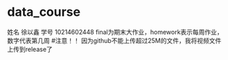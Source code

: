 # data_course
姓名 徐以鑫 学号 10214602448
final为期末大作业，homework表示每周作业，数字代表第几周
#注意！！ 因为github不能上传超过25M的文件，我将视频文件上传到release了

